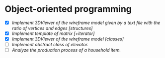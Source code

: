 # Object-oriented programming


- [x] *Implement 3DViewer of the wireframe model given by a text file with the ratio of vertices and edges [structures]*
- [x] *Implement template of matrix [+iterator]*
- [x] *Implement 3DViewer of the wireframe model [classes]*
- [ ] *Implement abstract class of elevator.*
- [ ] *Analyze the production process of a household item.*
